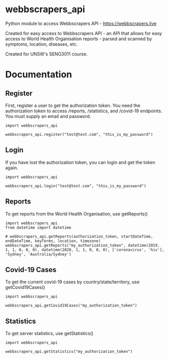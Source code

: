 # webbscrapers_api
Python module to access Webbscrapers API - https://webbscrapers.live

Created for easy access to Webbscrapers API - an API that allows for easy access to World Health Organisation reports - parsed and scanned by symptoms, location, diseases, etc.

Created for UNSW's SENG3011 course.

# Documentation

## Register

First, register a user to get the authorization token. You need the authorization token to access /reports, /statistics, and /covid-19 endpoints. You must supply an email and password.

```
import webbscrapers_api

webbscrapers_api.register("test@test.com", "this_is_my_password")

```

## Login
If you have lost the authorization token, you can login and get the token again.

```
import webbscrapers_api

webbscrapers_api.login("test@test.com", "this_is_my_password")
```

## Reports

To get reports from the World Health Organisation, use getReports()

```
import webbscrapers_api
from datetime import datetime

# webbscrapers_api.getReports(authorization_token, startDateTime, endDateTime, keyTerms, location, timezone)
webbscrapers_api.getReports("my_authorization_token", datetime(2019, 1, 1, 0, 0, 0), datetime(2020, 1, 1, 0, 0, 0), ['coronavirus', 'hiv'], 'Sydney', 'Australia/Sydney')
```

## Covid-19 Cases

To get the current covid-19 cases by country/state/territory, use getCovid19Cases()

```
import webbscrapers_api

webbscrapers_api.getCovid19Cases("my_authorization_token")
```

## Statistics

To get server statistics, use getStatistics()

```
import webbscrapers_api

webbscrapers_api.getStatistics("my_authorization_token")
```

